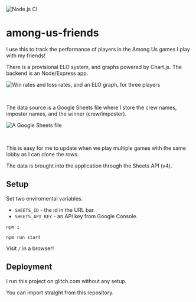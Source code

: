 ![Node.js CI](https://github.com/healeycodes/among-us-friends/workflows/Node.js%20CI/badge.svg)

# among-us-friends

I use this to track the performance of players in the Among Us games I play with my friends!

There is a provisional ELO system, and graphs powered by Chart.js. The backend is an Node/Express app.

![Win rates and loss rates, and an ELO graph, for three players](https://github.com/healeycodes/among-us-friends/blob/main/public/preview.png)

<br>

The data source is a Google Sheets file where I store the crew names, imposter names, and the winner (crew/imposter).

![A Google Sheets file](https://github.com/healeycodes/among-us-friends/blob/main/public/sheets.png)

<br>

This is easy for me to update when we play multiple games with the same lobby as I can clone the rows.

The data is brought into the application through the Sheets API (v4).

## Setup

Set two enviromental variables.

- `SHEETS_ID` - the id in the URL bar.
- `SHEETS_API_KEY` - an API key from Google Console.

`npm i`

`npm run start`

Visit `/` in a browser!

## Deployment

I run this project on glitch.com without any setup.

You can import straight from this repository.

